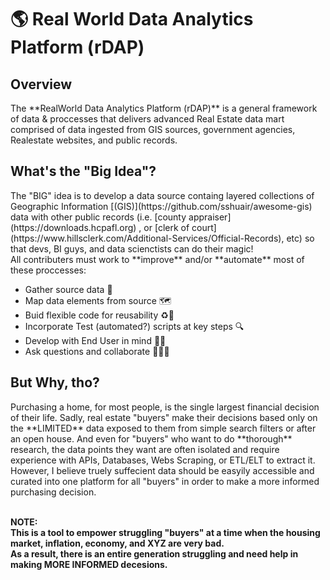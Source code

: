 <h1> 🌎 Real World Data Analytics Platform (rDAP) </h1>


<h2> Overview </h2>
The **RealWorld Data Analytics Platform (rDAP)** is a general framework of data & proccesses that delivers advanced Real Estate data mart comprised of data ingested from GIS sources, government agencies, Realestate websites, and public records.

<h2> What's the "Big Idea"? </h2>
The "BIG" idea is to develop a data source containg layered collections of Geographic Information [(GIS)](https://github.com/sshuair/awesome-gis) data with other public records (i.e. [county appraiser](https://downloads.hcpafl.org) , or [clerk of court](https://www.hillsclerk.com/Additional-Services/Official-Records), etc) so that devs, BI guys, and data scienctists can do their magic! <br/>
All contributers must work to **improve** and/or **automate** most of these proccesses:<br/>

- Gather source data 📝 
- Map data elements from source 🗺️ 
- Buid flexible code for reusability ♻️📜 
- Incorporate Test (automated?) scripts at key steps 🔍
- Develop with End User in mind 🤷‍♂️
- Ask questions and collaborate 🧑‍🤝‍🧑


<h2> But Why, tho? </h2>
Purchasing a home, for most people, is the single largest financial decision of their life. Sadly, real estate "buyers" make their decisions based only on the **LIMITED** data exposed to them from simple search filters or after an open house. And even for "buyers" who want to do **thorough** research, the data points they want are often isolated and require experience with APIs, Databases, Webs Scraping, or ETL/ELT to extract it.</br>
However, I believe truely suffecient data should be easyily accessible and curated into one platform for all "buyers" in order to make a more informed purchasing decision.<br/><br/>

**NOTE:** <br/>
**This is a tool to empower struggling "buyers" at a time when the housing market, inflation, economy, and XYZ are very bad.** <br/>
**As a result, there is an entire generation struggling and need help in making MORE INFORMED decesions.**
